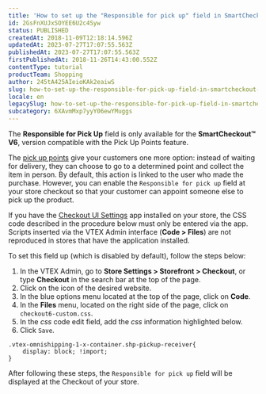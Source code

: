 ```yaml
---
title: 'How to set up the "Responsible for pick up" field in SmartCheckout™ V6'
id: 2GsFnXUJxSOYEE6U2c4Syw
status: PUBLISHED
createdAt: 2018-11-09T12:18:14.596Z
updatedAt: 2023-07-27T17:07:55.563Z
publishedAt: 2023-07-27T17:07:55.563Z
firstPublishedAt: 2018-11-26T14:43:00.552Z
contentType: tutorial
productTeam: Shopping
author: 245tA425AIeioKAk2eaiwS
slug: how-to-set-up-the-responsible-for-pick-up-field-in-smartcheckout-v6
locale: en
legacySlug: how-to-set-up-the-responsible-for-pick-up-field-in-smartcheckout-v6
subcategory: 6XAvmMxp7yyY06ewYMuggs
---
```


<div class="alert alert-info">
The <strong>Responsible for Pick Up</strong> field is only available for the <strong>SmartCheckout™ V6</strong>, version compatible with the Pick Up Points feature.
</div>

The [pick up points](/tutorial/configurar-pontos-de-retirada-pickup-points?locale=en) give your customers one more option: instead of waiting for delivery, they can choose to go to a determined point and collect the item in person. By default, this action is linked to the user who made the purchase. However, you can enable the `Responsible for pick up` field at your store checkout so that your customer can appoint someone else to pick up the product.

<div class="alert alert-warning">
If you have the <a href="https://developers.vtex.com/vtex-developer-docs/docs/vtex-checkout-ui-settings">Checkout UI Settings</a> app installed on your store, the CSS code described in the procedure below must only be entered via the app. Scripts inserted via the VTEX Admin interface (<b>Code > Files</b>) are not reproduced in stores that have the application installed.
</div>

To set this field up (which is disabled by default), follow the steps below:

1. In the VTEX Admin, go to __Store Settings > Storefront > Checkout__, or type __Checkout__ in the search bar at the top of the page.
2. Click on the <i class="fas fa-cog" alt="engrenagem azul"></i> icon of the desired website.
3. In the blue options menu located at the top of the page, click on __Code__.
4. In the __Files__ menu, located on the right side of the page, click on `checkout6-custom.css`.
5. In the _css_ code edit field, add the _css_ information highlighted below.
6. Click `Save`.

```
.vtex-omnishipping-1-x-container.shp-pickup-receiver{
    display: block; !import;
}
```

After following these steps, the `Responsible for pick up` field will be displayed at the Checkout of your store.
